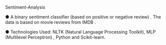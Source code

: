 Sentiment-Analysis

● A binary sentiment classifier (based on
positive or negative review) . The data is based on
movie reviews from IMDB .

● Technologies Used: NLTK (Natural Language
Processing Toolkit), MLP (Multilevel
Perceptron) , Python and Scikit-learn.

